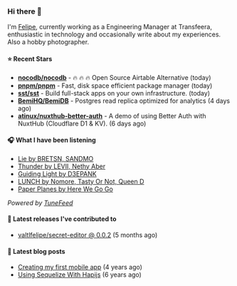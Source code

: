 ### Hi there 👋

I'm [Felipe](https://felipevm.com), currently working as a Engineering Manager at Transfeera, enthusiastic in technology and occasionally write about my experiences. Also a hobby photographer.

#### ⭐ Recent Stars
- **[nocodb/nocodb](https://github.com/nocodb/nocodb)** - 🔥 🔥 🔥 Open Source Airtable Alternative (today)
- **[pnpm/pnpm](https://github.com/pnpm/pnpm)** - Fast, disk space efficient package manager (today)
- **[sst/sst](https://github.com/sst/sst)** - Build full-stack apps on your own infrastructure. (today)
- **[BemiHQ/BemiDB](https://github.com/BemiHQ/BemiDB)** - Postgres read replica optimized for analytics (4 days ago)
- **[atinux/nuxthub-better-auth](https://github.com/atinux/nuxthub-better-auth)** - A demo of using Better Auth with NuxtHub (Cloudflare D1 &amp; KV). (6 days ago)

#### 🎧 What I have been listening
- [Lie by BRETSN, SANDMO](https://open.spotify.com/track/3RnZjwrBL25HDLEdh3JroP)
- [Thunder by LEVII, Nethy Aber](https://open.spotify.com/track/3OOSCaSLkMEVekUUtuaMgD)
- [Guiding Light by D3EPANK](https://open.spotify.com/track/6qnhBx6bmKxQpwkKuDdLMl)
- [LUNCH by Nomore, Tasty Or Not, Queen D](https://open.spotify.com/track/1qXocnPCGMbNpsz9MRiwy6)
- [Paper Planes by Here We Go Go](https://open.spotify.com/track/4235YfjKnc8Ew6NRZ7rcrI)

_Powered by [TuneFeed](https://tunefeed.app?ref=valtlfelipe-gh-profile)_ 

#### 🚀 Latest releases I've contributed to


- [valtlfelipe/secret-editor @ 0.0.2](https://github.com/valtlfelipe/secret-editor/releases/tag/0.0.2) (5 months ago)

#### 📄 Latest blog posts
- [Creating my first mobile app](https://felipevm.com/posts/creating-my-first-mobile-app/) (4 years ago)
- [Using Sequelize With Hapijs](https://felipevm.com/posts/using-sequelize-with-hapijs/) (6 years ago)
